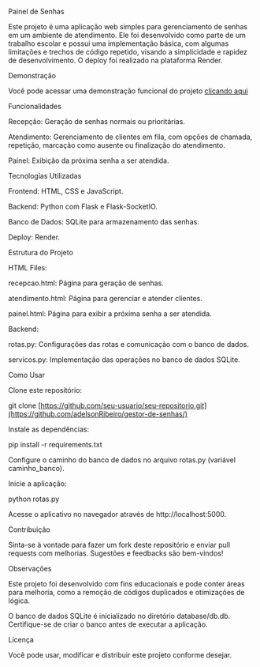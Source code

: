 Painel de Senhas

Este projeto é uma aplicação web simples para gerenciamento de senhas em um ambiente de atendimento. Ele foi desenvolvido como parte de um trabalho escolar e possui uma implementação básica, com algumas limitações e trechos de código repetido, visando a simplicidade e rapidez de desenvolvimento. O deploy foi realizado na plataforma Render.

Demonstração

Você pode acessar uma demonstração funcional do projeto [clicando aqui](https://gestor-de-senhas.onrender.com)

Funcionalidades

Recepção: Geração de senhas normais ou prioritárias.

Atendimento: Gerenciamento de clientes em fila, com opções de chamada, repetição, marcação como ausente ou finalização do atendimento.

Painel: Exibição da próxima senha a ser atendida.

Tecnologias Utilizadas

Frontend: HTML, CSS e JavaScript.

Backend: Python com Flask e Flask-SocketIO.

Banco de Dados: SQLite para armazenamento das senhas.

Deploy: Render.

Estrutura do Projeto

HTML Files:

recepcao.html: Página para geração de senhas.

atendimento.html: Página para gerenciar e atender clientes.

painel.html: Página para exibir a próxima senha a ser atendida.

Backend:

rotas.py: Configurações das rotas e comunicação com o banco de dados.

servicos.py: Implementação das operações no banco de dados SQLite.

Como Usar

Clone este repositório:

git clone [https://github.com/seu-usuario/seu-repositorio.git](https://github.com/adelsonRibeiro/gestor-de-senhas/)

Instale as dependências:

pip install -r requirements.txt

Configure o caminho do banco de dados no arquivo rotas.py (variável caminho_banco).

Inicie a aplicação:

python rotas.py

Acesse o aplicativo no navegador através de http://localhost:5000.

Contribuição

Sinta-se à vontade para fazer um fork deste repositório e enviar pull requests com melhorias. Sugestões e feedbacks são bem-vindos!

Observações

Este projeto foi desenvolvido com fins educacionais e pode conter áreas para melhoria, como a remoção de códigos duplicados e otimizações de lógica.

O banco de dados SQLite é inicializado no diretório database/db.db. Certifique-se de criar o banco antes de executar a aplicação.

Licença

Você pode usar, modificar e distribuir este projeto conforme desejar.

